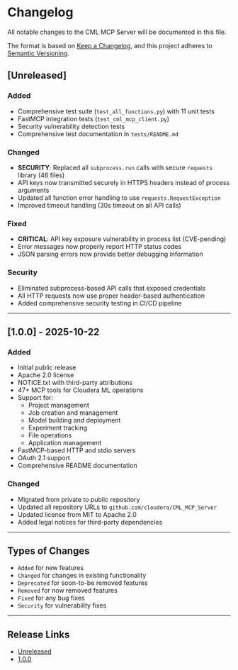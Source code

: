 # Changelog

All notable changes to the CML MCP Server will be documented in this file.

The format is based on [Keep a Changelog](https://keepachangelog.com/en/1.0.0/),
and this project adheres to [Semantic Versioning](https://semver.org/spec/v2.0.0.html).

## [Unreleased]

### Added
- Comprehensive test suite (`test_all_functions.py`) with 11 unit tests
- FastMCP integration tests (`test_cml_mcp_client.py`)
- Security vulnerability detection tests
- Comprehensive test documentation in `tests/README.md`

### Changed
- **SECURITY**: Replaced all `subprocess.run` calls with secure `requests` library (46 files)
- API keys now transmitted securely in HTTPS headers instead of process arguments
- Updated all function error handling to use `requests.RequestException`
- Improved timeout handling (30s timeout on all API calls)

### Fixed
- **CRITICAL**: API key exposure vulnerability in process list (CVE-pending)
- Error messages now properly report HTTP status codes
- JSON parsing errors now provide better debugging information

### Security
- Eliminated subprocess-based API calls that exposed credentials
- All HTTP requests now use proper header-based authentication
- Added comprehensive security testing in CI/CD pipeline

---

## [1.0.0] - 2025-10-22

### Added
- Initial public release
- Apache 2.0 license
- NOTICE.txt with third-party attributions
- 47+ MCP tools for Cloudera ML operations
- Support for:
  - Project management
  - Job creation and management
  - Model building and deployment
  - Experiment tracking
  - File operations
  - Application management
- FastMCP-based HTTP and stdio servers
- OAuth 2.1 support
- Comprehensive README documentation

### Changed
- Migrated from private to public repository
- Updated all repository URLs to `github.com/cloudera/CML_MCP_Server`
- Updated license from MIT to Apache 2.0
- Added legal notices for third-party dependencies

---

## Types of Changes

- `Added` for new features
- `Changed` for changes in existing functionality
- `Deprecated` for soon-to-be removed features
- `Removed` for now removed features
- `Fixed` for any bug fixes
- `Security` for vulnerability fixes

---

## Release Links

- [Unreleased](https://github.com/cloudera/CML_MCP_Server/compare/v1.0.0...HEAD)
- [1.0.0](https://github.com/cloudera/CML_MCP_Server/releases/tag/v1.0.0)
